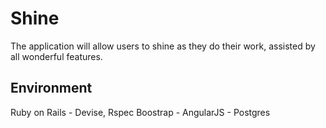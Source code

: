 # Shine
  The application will allow users to shine as they do their work, assisted by all wonderful features.
## Environment
  Ruby on Rails - Devise, Rspec
  Boostrap - AngularJS - Postgres

